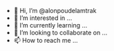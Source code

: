 - 👋 Hi, I’m @alonpoudelamtrak
- 👀 I’m interested in ...
- 🌱 I’m currently learning ...
- 💞️ I’m looking to collaborate on ...
- 📫 How to reach me ...

<!---
alonpoudelamtrak/alonpoudelamtrak is a ✨ special ✨ repository because its `README.md` (this file) appears on your GitHub profile.
You can click the Preview link to take a look at your changes.
--->
